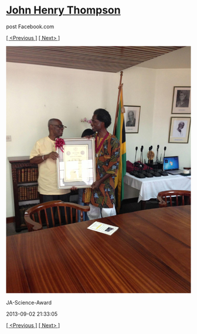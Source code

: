 # [John Henry Thompson](../README.md)
post Facebook.com

[[ <Previous ]](2013-09-02-43.md) [[ Next> ]](2013-09-02-45.md)

[![](../media/2013-09-02/JA-Science-Award-33.jpg)](../README.md)

JA-Science-Award

2013-09-02 21:33:05

[[ <Previous ]](2013-09-02-43.md) [[ Next> ]](2013-09-02-45.md)